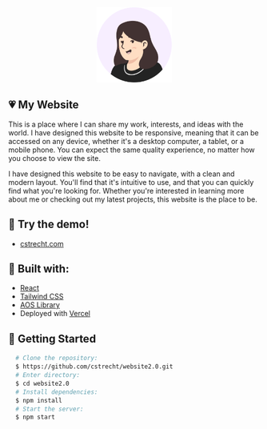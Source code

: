 <div align="center">
  <img alt="My Logo" src="src/assets/avatarLeft.svg" width="150px" />
</div>

## 💗 My Website

This is a place where I can share my work, interests, and ideas with the world. I have designed this website to be responsive, meaning that it can be accessed on any device, whether it's a desktop computer, a tablet, or a mobile phone. You can expect the same quality experience, no matter how you choose to view the site.

I have designed this website to be easy to navigate, with a clean and modern layout. You'll find that it's intuitive to use, and that you can quickly find what you're looking for. Whether you're interested in learning more about me or checking out my latest projects, this website is the place to be.

## 👀 Try the demo!

- [cstrecht.com](https://www.cstrecht.com/)

## 🔨 Built with:

- [React](https://reactjs.org/)
- [Tailwind CSS](https://tailwindcss.com/)
- [AOS Library](https://michalsnik.github.io/aos/)
- Deployed with [Vercel](https://vercel.com/dashboard)

## 🚀 Getting Started

```bash
  # Clone the repository:
  $ https://github.com/cstrecht/website2.0.git
  # Enter directory:
  $ cd website2.0
  # Install dependencies:
  $ npm install
  # Start the server:
  $ npm start
```
